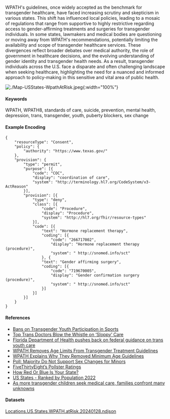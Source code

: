
WPATH's guidelines, once widely accepted as the benchmark for transgender healthcare, have faced increasing scrutiny and skepticism in various states. This shift has influenced local policies, leading to a mosaic of regulations that range from supportive to highly restrictive regarding access to gender-affirming treatments and surgeries for transgender individuals. In some states, lawmakers and medical bodies are questioning or moving away from WPATH's recommendations, potentially limiting the availability and scope of transgender healthcare services. These divergences reflect broader debates over medical authority, the role of government in healthcare decisions, and the evolving understanding of gender identity and transgender health needs. As a result, transgender individuals across the U.S. face a disparate and often challenging landscape when seeking healthcare, highlighting the need for a nuanced and informed approach to policy-making in this sensitive and vital area of public health.


![./Map-USStates-WpathAtRisk.jpeg](./Map-USStates-WpathAtRisk.jpeg){:width="100%"}

#### Keywords  

WPATH, WPATH8, standards of care, suicide, prevention, mental health, depression, trans, transgender, youth, puberty blockers, sex change



#### Example Encoding  

```
{ 
    "resourceType": "Consent",
    "policy": {
        "authority": "https://www.texas.gov/"
    },
    "provision": {
        "type": "permit",
        "purpose": [{
            "code": "COC",
            "display": "coordination of care",
            "system": "http://terminology.hl7.org/CodeSystem/v3-ActReason"
        }],
        "provision": [{
            "type": "deny",
            "class": [{
                "code": "Procedure",
                "display": "Procedure",
                "system": "http://hl7.org/fhir/resource-types"
            }],
            "code": [{
                "text": "Hormone replacement therapy",
                "coding": [{
                    "code": "266717002",
                    "display": "Hormone replacement therapy (procedure)",
                    "system": " http://snomed.info/sct"
                }, {
                "text": "Gender affirming surgery",
                "coding": [{
                    "code": "719670005",
                    "display": "Gender confirmation surgery (procedure)",
                    "system": " http://snomed.info/sct"
                }]
            }]
        }]
    }
}
```

#### References  
- [Bans on Transgender Youth Participation in Sports](https://www.lgbtmap.org/equality-maps/sports_participation_bans)  
- [Top Trans Doctors Blow the Whistle on ‘Sloppy’ Care](https://www.commonsense.news/p/top-trans-doctors-blow-the-whistle)  
- [Florida Department of Health pushes back on federal guidance on trans youth care](https://abcnews.go.com/Politics/florida-department-health-pushes-back-federal-guidance-trans/story?id=84193565)
- [WPATH Removes Age Limits From Transgender Treatment Guidelines](https://www.medscape.com/viewarticle/980935)  
- [WPATH Explains Why They Removed Minimum Age Guidelines](https://www.dailywire.com/news/wpath-explains-why-they-removed-minimum-age-guidelines-for-children-to-access-transgender-medical-treatments-so-doctors-wont-get-sued)  
- [Poll: Majority Do Not Support Sex Changes for Minors](https://www.breitbart.com/politics/2022/10/21/poll-majority-do-not-support-sex-changes-minors/)  
- [FiveThirtyEight’s Pollster Ratings](https://projects.fivethirtyeight.com/pollster-ratings/)
- [How Red Or Blue Is Your State?](https://fivethirtyeight.com/features/how-red-or-blue-is-your-state-your-congressional-district/)
- [US States - Ranked by Population 2022](https://worldpopulationreview.com/states)  
- [As more transgender children seek medical care, families confront many unknowns](https://www.reuters.com/investigates/special-report/usa-transyouth-care/)  



#### Datasets
[Locations.US.States.WPATH.atRisk.20240128.ndjson](Locations.US.States.WPATH.atRisk.20240128.ndjson)  
